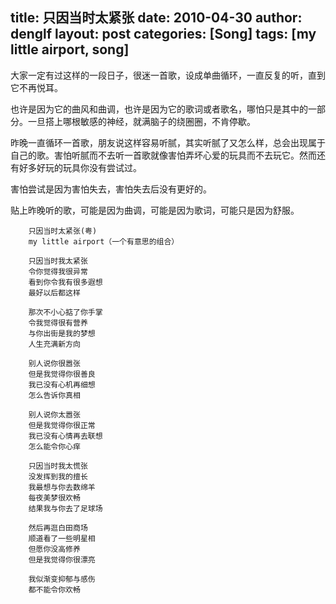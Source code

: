 title: 只因当时太紧张
date: 2010-04-30
author: denglf
layout: post
categories: [Song]
tags: [my little airport, song]
---
大家一定有过这样的一段日子，很迷一首歌，设成单曲循环，一直反复的听，直到它不再悦耳。
<!--more-->
也许是因为它的曲风和曲调，也许是因为它的歌词或者歌名，哪怕只是其中的一部分。一旦搭上哪根敏感的神经，就满脑子的绕圈圈，不肯停歇。

昨晚一直循环一首歌，朋友说这样容易听腻，其实听腻了又怎么样，总会出现属于自己的歌。害怕听腻而不去听一首歌就像害怕弄坏心爱的玩具而不去玩它。然而还有好多好玩的玩具你没有尝试过。

害怕尝试是因为害怕失去，害怕失去后没有更好的。

贴上昨晚听的歌，可能是因为曲调，可能是因为歌词，可能只是因为舒服。

        只因当时太紧张(粤)
        my little airport（一个有意思的组合）

        只因当时我太紧张
        令你觉得我很异常
        看到你令我有很多遐想
        最好以后都这样

        那次不小心掂了你手掌
        令我觉得很有营养
        与你出街是我的梦想
        人生充满新方向

        别人说你很嚣张
        但是我觉得你很善良
        我已没有心机再细想
        怎么告诉你真相

        别人说你太嚣张
        但是我觉得你很正常
        我已没有心情再去联想
        怎么能令你心痒

        只因当时我太慌张
        没发挥到我的擅长
        我最想与你去数绵羊
        每夜美梦很欢畅
        结果我与你去了足球场

        然后再逛白田商场
        顺道看了一些明星相
        但愿你没高修养
        但是我觉得你很漂亮

        我似渐变抑郁与感伤
        都不能令你欢畅
